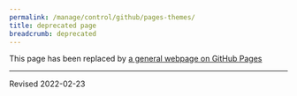 ```yaml
---
permalink: /manage/control/github/pages-themes/
title: deprecated page
breadcrumb: deprecated
---
```


This page has been replaced by [a general webpage on GitHub Pages](https://heardlibrary.github.io/digital-scholarship/script/codegraf/043/)

----
Revised 2022-02-23
